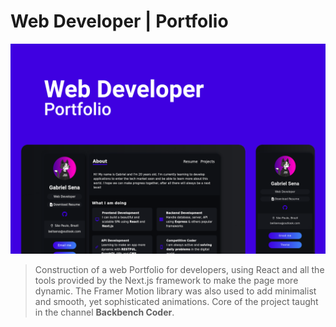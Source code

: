 # Web Developer | Portfolio

![cover](cover.png)

> Construction of a web Portfolio for developers, using React and all the tools provided by the Next.js framework to make the page more dynamic.
> The Framer Motion library was also used to add minimalist and smooth, yet sophisticated animations. Core of the project taught in the channel <strong>Backbench Coder</strong>.

